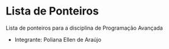 # Lista de Ponteiros
Lista de ponteiros para a disciplina de Programação Avançada

- Integrante: Poliana Ellen de Araújo
